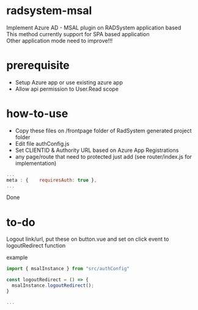 # radsystem-msal
Implement Azure AD - MSAL plugin on RADSystem application based<br/>
This method currently support for SPA based application<br/>
Other application mode need to improve!!!<br/>

# prerequisite
- Setup Azure app or use existing azure app<br/>
- Allow api permission to User.Read scope

# how-to-use
- Copy these files on /frontpage folder of RadSystem generated project folder<br/>
- Edit file authConfig.js<br/>
- Set CLIENTID & Authority URL based on Azure App Registrations<br/>
- any page/route that need to protected just add (see router/index.js for implementation) <br/>
```javascript
...
meta : {	requiresAuth: true }, 
...
```

Done

# to-do
Logout link/url, put these on button.vue and set on click event to logoutRedirect function

example
```javascript
import { msalInstance } from "src/authConfig"

const logoutRedirect = () => {
  msalInstance.logoutRedirect();
}

...
```
